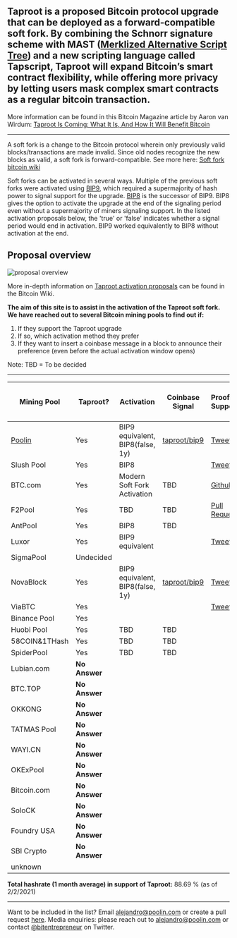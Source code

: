 ## Taproot is a proposed Bitcoin protocol upgrade that can be deployed as a forward-compatible soft fork. By combining the Schnorr signature scheme with MAST ([Merklized Alternative Script Tree](https://bitcoin.stackexchange.com/questions/99539/what-are-merklized-alternative-script-trees)) and a new scripting language called Tapscript, Taproot will expand Bitcoin’s smart contract flexibility, while offering more privacy by letting users mask complex smart contracts as a regular bitcoin transaction.
More information can be found in this Bitcoin Magazine article by Aaron van Wirdum: [Taproot Is Coming: What It Is, And How It Will Benefit Bitcoin](https://bitcoinmagazine.com/articles/taproot-coming-what-it-and-how-it-will-benefit-bitcoin)

------

A soft fork is a change to the Bitcoin protocol wherein only previously valid blocks/transactions are made invalid. Since old nodes recognize the new blocks as valid, a soft fork is forward-compatible. See more here: [Soft fork bitcoin wiki](https://en.bitcoin.it/wiki/Softfork) 

Soft forks can be activated in several ways. Multiple of the previous soft forks were activated using [BIP9](https://en.bitcoin.it/wiki/BIP_0009), which required a supermajority of hash power to signal support for the upgrade. [BIP8](https://en.bitcoin.it/wiki/BIP_0008) is the successor of BIP9. BIP8 gives the option to activate the upgrade at the end of the signaling period even without a supermajority of miners signaling support. In the listed activation proposals below, the 'true' or 'false' indicates whether a signal period would end in activation. BIP9 worked equivalently to BIP8 without activation at the end.

## Proposal overview

![proposal overview](https://en.bitcoin.it/w/images/en/1/19/Activation-timeline.png)

More in-depth information on [Taproot activation proposals](https://en.bitcoin.it/wiki/Taproot_activation_proposals) can be found in the Bitcoin Wiki.

**The aim of this site is to assist in the activation of the Taproot soft fork. We have reached out to several Bitcoin mining pools to find out if:**

1. If they support the Taproot upgrade
1. If so, which activation method they prefer
1. If they want to insert a coinbase message in a block to announce their preference (even before the actual activation window opens)

Note: TBD = To be decided

------

 Mining Pool |   Taproot?     |  Activation | Coinbase Signal | Proof of Support | [Global Hashrate % (1 month](https://btc.com/stats/pool?pool_mode=month)
------------ | ------------- | ------------- | ------------- | ------------- | ------------- |
[Poolin](https://poolin.com) | Yes | BIP9 equivalent, BIP8(false, 1y) | [taproot/bip9](https://explorer.poolin.com/block/0000000000000000000698859d225da3129461173d6a9c07b2849edc9da0a12d) | [Tweet](https://twitter.com/officialpoolin/status/1329021070918230017) | 12.60 %	
Slush Pool | Yes | BIP8 |  | [Tweet](https://twitter.com/slush_pool/status/1329051461100204032) | 3.37 %	
BTC.com | Yes | Modern Soft Fork Activation | TBD | [Github](https://github.com/taprootactivation/Taproot-Activation/issues/10) | 11.16 %	
F2Pool | Yes | TBD | TBD | [Pull Request](https://github.com/taprootactivation/Taproot-Activation/pull/4) | 16.46 %	
AntPool | Yes | BIP8 | TBD | | 9.75 %
Luxor | Yes | BIP9 equivalent | | [Tweet](https://twitter.com/LuxorTechTeam/status/1329537408790978560) | 0.4%
SigmaPool | Undecided | | | | 0.20 %	
NovaBlock  | Yes | BIP9 equivalent, BIP8(false, 1y) | [taproot/bip9](https://explorer.poolin.com/block/000000000000000000099e89321b5b7942d9b615393965a2c8990dc6c431b745) | [Tweet](https://twitter.com/bitentrepreneur/status/1331570001552297984/likes) | 0.63 %	 |
ViaBTC   | Yes | | | [Tweet](https://twitter.com/yhaiyang/status/1332402832075411456)| 7.50 %
Binance Pool | Yes | | | | 11.99 %	
Huobi Pool | Yes | TBD | TBD| | 8.63 %	
58COIN&1THash	| Yes | TBD | TBD| | 5.48 %	
SpiderPool	| Yes | TBD | TBD| | 0.52 %	
Lubian.com | **No Answer** | | | | 3.48 %
BTC.TOP | **No Answer** | | | | 1.98 %
OKKONG | **No Answer** |  | | | .34 %
TATMAS Pool | **No Answer** | | | | .56 %
WAYI.CN | **No Answer** | | | | .67 %
OKExPool | **No Answer** | | | | .54 %
Bitcoin.com | **No Answer** | | | | .02 %
SoloCK | **No Answer** |  | | | .02%
Foundry USA | **No Answer** |  | | | .56%
SBI Crypto | **No Answer** |  | | | .79%
unknown | | | | | 2.2 %


**Total hashrate (1 month average) in support of Taproot:** 88.69 % (as of 2/2/2021)

------

Want to be included in the list? Email <alejandro@poolin.com> or create a pull request [here](https://github.com/taprootactivation). 
Media enquiries: please reach out to <alejandro@poolin.com> or contact [@bitentrepreneur](https://twitter.com/bitentrepreneur) on Twitter.

